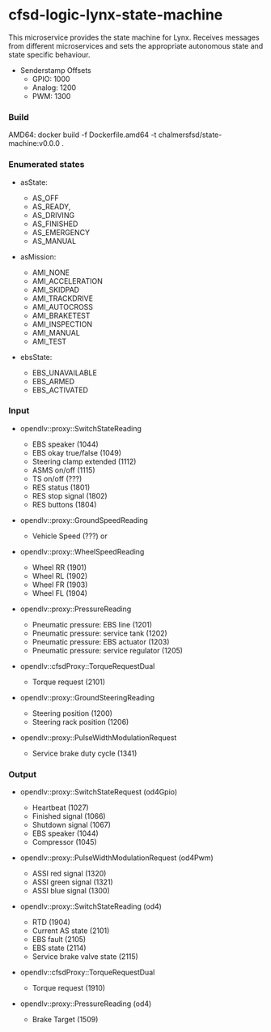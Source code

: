 # cfsd-logic-lynx-state-machine
This microservice provides the state machine for Lynx. Receives messages from different microservices and sets the appropriate autonomous state and state specific behaviour.
- Senderstamp Offsets
  - GPIO: 1000
  - Analog: 1200
  - PWM: 1300

### Build
AMD64: docker build -f Dockerfile.amd64 -t chalmersfsd/state-machine:v0.0.0 .

### Enumerated states
- asState:
  - AS_OFF
  - AS_READY,
  - AS_DRIVING
  - AS_FINISHED
  - AS_EMERGENCY
  - AS_MANUAL

- asMission:
  - AMI_NONE
  - AMI_ACCELERATION
  - AMI_SKIDPAD
  - AMI_TRACKDRIVE
  - AMI_AUTOCROSS
  - AMI_BRAKETEST
  - AMI_INSPECTION
  - AMI_MANUAL
  - AMI_TEST

- ebsState: 
  - EBS_UNAVAILABLE
  - EBS_ARMED
  - EBS_ACTIVATED

### Input
- opendlv::proxy::SwitchStateReading
  - EBS speaker             (1044)
  - EBS okay true/false     (1049)
  - Steering clamp extended (1112)
  - ASMS on/off             (1115)
  - TS on/off               (???)
  - RES status              (1801)
  - RES stop signal         (1802)
  - RES buttons             (1804)

- opendlv::proxy::GroundSpeedReading
  - Vehicle Speed (???)
or
- opendlv::proxy::WheelSpeedReading
  - Wheel RR (1901)
  - Wheel RL (1902)
  - Wheel FR (1903)
  - Wheel FL (1904)

- opendlv::proxy::PressureReading
  - Pneumatic pressure: EBS line          (1201)
  - Pneumatic pressure: service tank      (1202)
  - Pneumatic pressure: EBS actuator      (1203)
  - Pneumatic pressure: service regulator (1205)

- opendlv::cfsdProxy::TorqueRequestDual
  - Torque request  (2101)

- opendlv::proxy::GroundSteeringReading
  - Steering position       (1200)
  - Steering rack position  (1206)

- opendlv::proxy::PulseWidthModulationRequest
  - Service brake duty cycle (1341)

### Output
- opendlv::proxy::SwitchStateRequest (od4Gpio)
  - Heartbeat       (1027)
  - Finished signal (1066)
  - Shutdown signal (1067)
  - EBS speaker     (1044)
  - Compressor      (1045)

- opendlv::proxy::PulseWidthModulationRequest (od4Pwm)
  - ASSI red signal   (1320)
  - ASSI green signal (1321)
  - ASSI blue signal  (1300)

- opendlv::proxy::SwitchStateReading (od4)
  - RTD                        (1904)
  - Current AS state           (2101)
  - EBS fault                  (2105)
  - EBS state                  (2114)
  - Service brake valve state  (2115)

- opendlv::cfsdProxy::TorqueRequestDual
  - Torque request  (1910)

- opendlv::proxy::PressureReading (od4)
  - Brake Target (1509)

